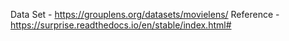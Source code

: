 Data Set - https://grouplens.org/datasets/movielens/ 
Reference - https://surprise.readthedocs.io/en/stable/index.html#
